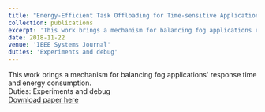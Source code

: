 ```yaml
---
title: "Energy-Efficient Task Offloading for Time-sensitive Application in Fog Computing"
collection: publications
excerpt: 'This work brings a mechanism for balancing fog applications response time and energy consumption.'
date: 2018-11-22
venue: 'IEEE Systems Journal'
duties: 'Experiments and debug'
---
```

This work brings a mechanism for balancing fog applications' response time and energy consumption.<br/>
Duties: Experiments and debug  
[Download paper here](https://ieeexplore.ieee.org/document/8543232)

